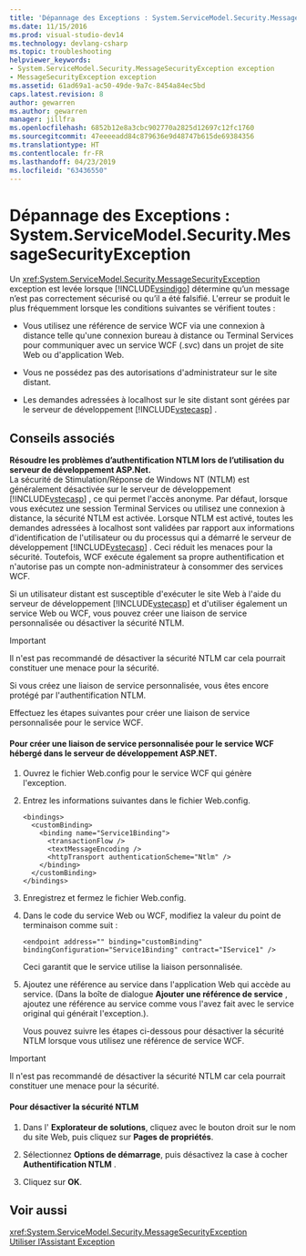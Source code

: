 ```yaml
---
title: 'Dépannage des Exceptions : System.ServiceModel.Security.MessageSecurityException | Microsoft Docs'
ms.date: 11/15/2016
ms.prod: visual-studio-dev14
ms.technology: devlang-csharp
ms.topic: troubleshooting
helpviewer_keywords:
- System.ServiceModel.Security.MessageSecurityException exception
- MessageSecurityException exception
ms.assetid: 61ad69a1-ac50-49de-9a7c-8454a84ec5bd
caps.latest.revision: 8
author: gewarren
ms.author: gewarren
manager: jillfra
ms.openlocfilehash: 6852b12e8a3cbc902770a2825d12697c12fc1760
ms.sourcegitcommit: 47eeeeadd84c879636e9d48747b615de69384356
ms.translationtype: HT
ms.contentlocale: fr-FR
ms.lasthandoff: 04/23/2019
ms.locfileid: "63436550"
---
```

# <a name="troubleshooting-exceptions-systemservicemodelsecuritymessagesecurityexception"></a>Dépannage des Exceptions : System.ServiceModel.Security.MessageSecurityException
Un <xref:System.ServiceModel.Security.MessageSecurityException> exception est levée lorsque [!INCLUDE[vsindigo](../includes/vsindigo-md.md)] détermine qu’un message n’est pas correctement sécurisé ou qu’il a été falsifié. L'erreur se produit le plus fréquemment lorsque les conditions suivantes se vérifient toutes :  
  
- Vous utilisez une référence de service WCF via une connexion à distance telle qu'une connexion bureau à distance ou Terminal Services pour communiquer avec un service WCF (.svc) dans un projet de site Web ou d'application Web.  
  
- Vous ne possédez pas des autorisations d'administrateur sur le site distant.  
  
- Les demandes adressées à localhost sur le site distant sont gérées par le serveur de développement [!INCLUDE[vstecasp](../includes/vstecasp-md.md)] .  
  
## <a name="associated-tips"></a>Conseils associés  
 **Résoudre les problèmes d’authentification NTLM lors de l’utilisation du serveur de développement ASP.Net.**  
 La sécurité de Stimulation/Réponse de Windows NT (NTLM) est généralement désactivée sur le serveur de développement [!INCLUDE[vstecasp](../includes/vstecasp-md.md)] , ce qui permet l'accès anonyme. Par défaut, lorsque vous exécutez une session Terminal Services ou utilisez une connexion à distance, la sécurité NTLM est activée. Lorsque NTLM est activé, toutes les demandes adressées à localhost sont validées par rapport aux informations d'identification de l'utilisateur ou du processus qui a démarré le serveur de développement [!INCLUDE[vstecasp](../includes/vstecasp-md.md)] . Ceci réduit les menaces pour la sécurité. Toutefois, WCF exécute également sa propre authentification et n'autorise pas un compte non-administrateur à consommer des services WCF.  
  
 Si un utilisateur distant est susceptible d'exécuter le site Web à l'aide du serveur de développement [!INCLUDE[vstecasp](../includes/vstecasp-md.md)] et d'utiliser également un service Web ou WCF, vous pouvez créer une liaison de service personnalisée ou désactiver la sécurité NTLM.  
  
> [!IMPORTANT]
> Il n'est pas recommandé de désactiver la sécurité NTLM car cela pourrait constituer une menace pour la sécurité.  
  
 Si vous créez une liaison de service personnalisée, vous êtes encore protégé par l'authentification NTLM.  
  
 Effectuez les étapes suivantes pour créer une liaison de service personnalisée pour le service WCF.  
  
#### <a name="to-create-a-custom-service-binding-for-the-wcf-service-hosted-inside-the-aspnet-development-server"></a>Pour créer une liaison de service personnalisée pour le service WCF hébergé dans le serveur de développement ASP.NET.  
  
1. Ouvrez le fichier Web.config pour le service WCF qui génère l'exception.  
  
2. Entrez les informations suivantes dans le fichier Web.config.  
  
   ```  
   <bindings>  
     <customBinding>  
       <binding name="Service1Binding">  
         <transactionFlow />  
         <textMessageEncoding />  
         <httpTransport authenticationScheme="Ntlm" />  
       </binding>  
     </customBinding>  
   </bindings>  
   ```  
  
3. Enregistrez et fermez le fichier Web.config.  
  
4. Dans le code du service Web ou WCF, modifiez la valeur du point de terminaison comme suit :  
  
   ```  
   <endpoint address="" binding="customBinding" bindingConfiguration="Service1Binding" contract="IService1" />  
   ```  
  
    Ceci garantit que le service utilise la liaison personnalisée.  
  
5. Ajoutez une référence au service dans l'application Web qui accède au service. (Dans la boîte de dialogue **Ajouter une référence de service** , ajoutez une référence au service comme vous l'avez fait avec le service original qui générait l'exception.).  
  
   Vous pouvez suivre les étapes ci-dessous pour désactiver la sécurité NTLM lorsque vous utilisez une référence de service WCF.  
  
> [!IMPORTANT]
> Il n'est pas recommandé de désactiver la sécurité NTLM car cela pourrait constituer une menace pour la sécurité.  
  
#### <a name="to-turn-off-ntlm-security"></a>Pour désactiver la sécurité NTLM  
  
1. Dans l' **Explorateur de solutions**, cliquez avec le bouton droit sur le nom du site Web, puis cliquez sur **Pages de propriétés**.  
  
2. Sélectionnez **Options de démarrage**, puis désactivez la case à cocher **Authentification NTLM** .  
  
3. Cliquez sur **OK**.  
  
## <a name="see-also"></a>Voir aussi  
 <xref:System.ServiceModel.Security.MessageSecurityException>   
 [Utiliser l’Assistant Exception](http://msdn.microsoft.com/library/e0a78c50-7318-4d54-af51-40c00aea8711)